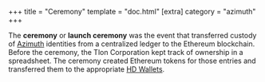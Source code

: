 +++
title = "Ceremony"
template = "doc.html"
[extra]
category = "azimuth"
+++

The **ceremony** or **launch ceremony** was the event that transferred custody of [Azimuth](/docs/glossary/azimuth) identities from a centralized ledger to the Ethereum blockchain. Before the ceremony, the Tlon Corporation kept track of ownership in a spreadsheet. The ceremony created Ethereum tokens for those entries and transferred them to the appropriate [HD Wallets](/docs/glossary/hdwallet).
